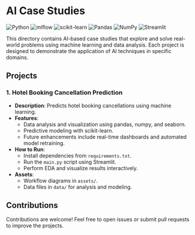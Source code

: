 # AI Case Studies

![Python](https://img.shields.io/badge/python-3670A0?style=for-the-badge&logo=python&logoColor=ffdd54)
![mlflow](https://img.shields.io/badge/mlflow-%23d9ead3.svg?style=for-the-badge&logo=numpy&logoColor=blue)
![scikit-learn](https://img.shields.io/badge/scikit--learn-%23F7931E.svg?style=for-the-badge&logo=scikit-learn&logoColor=white)
![Pandas](https://img.shields.io/badge/pandas-%23150458.svg?style=for-the-badge&logo=pandas&logoColor=white)
![NumPy](https://img.shields.io/badge/numpy-%23013243.svg?style=for-the-badge&logo=numpy&logoColor=white)
![Streamlit](https://img.shields.io/badge/Streamlit-%23FE4B4B.svg?style=for-the-badge&logo=streamlit&logoColor=white)

This directory contains AI-based case studies that explore and solve real-world problems using machine learning and data analysis. Each project is designed to demonstrate the application of AI techniques in specific domains.

## Projects

### 1. **Hotel Booking Cancellation Prediction**
- **Description**: Predicts hotel booking cancellations using machine learning.
- **Features**:
  - Data analysis and visualization using pandas, numpy, and seaborn.
  - Predictive modeling with scikit-learn.
  - Future enhancements include real-time dashboards and automated model retraining.
- **How to Run**:
  - Install dependencies from `requirements.txt`.
  - Run the `main.py` script using Streamlit.
  - Perform EDA and visualize results interactively.
- **Assets**:
  - Workflow diagrams in `assets/`.
  - Data files in `data/` for analysis and modeling.

## Contributions
Contributions are welcome! Feel free to open issues or submit pull requests to improve the projects.